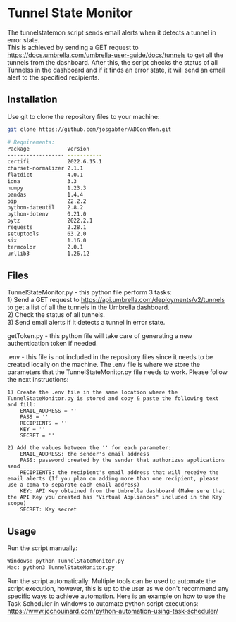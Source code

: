 # Tunnel State Monitor

The tunnelstatemon script sends email alerts when it detects a tunnel in error state.  
This is achieved by sending a GET request to https://docs.umbrella.com/umbrella-user-guide/docs/tunnels to get all the tunnels from the dashboard. After this, the script checks the status of all Tunnelss in the dashboard and if it finds an error state, it will send an email alert to the specified recipients.

## Installation

Use git to clone the repository files to your machine:

```bash
git clone https://github.com/josgabfer/ADConnMon.git

# Requirements:
Package            Version
------------------ -----------
certifi            2022.6.15.1
charset-normalizer 2.1.1
flatdict           4.0.1
idna               3.3
numpy              1.23.3
pandas             1.4.4
pip                22.2.2
python-dateutil    2.8.2
python-dotenv      0.21.0
pytz               2022.2.1
requests           2.28.1
setuptools         63.2.0
six                1.16.0
termcolor          2.0.1
urllib3            1.26.12
```

## Files

TunnelStateMonitor.py - this python file perform 3 tasks:  
    1) Send a GET request to https://api.umbrella.com/deployments/v2/tunnels to get a list of all the tunnels in the Umbrella dashboard.  
    2) Check the status of all tunnels.  
    3) Send email alerts if it detects a tunnel in error state.  

getToken.py - this python file will take care of generating a new authentication token if needed.

.env - this file is not included in the repository files since it needs to be created locally on the machine. The .env file is where we store the parameters that the TunnelStateMonitor.py file needs to work. Please follow the next instructions:  
```
1) Create the .env file in the same location where the TunnelStateMonitor.py is stored and copy & paste the following text and fill:  
    EMAIL_ADDRESS = ''  
    PASS = ''  
    RECIPIENTS = ''  
    KEY = ''  
    SECRET = ''  
```

```
2) Add the values between the '' for each parameter:  
    EMAIL_ADDRESS: the sender's email address  
    PASS: password created by the sender that authorizes applications send  
    RECIPIENTS: the recipient's email address that will receive the email alerts (If you plan on adding more than one recipient, please use a coma to separate each email address)  
    KEY: API Key obtained from the Umbrella dashboard (Make sure that the API Key you created has "Virtual Appliances" included in the Key scope)  
    SECRET: Key secret  
```

## Usage

Run the script manually:
```python
Windows: python TunnelStateMonitor.py
Mac: python3 TunnelStateMonitor.py
```

Run the script automatically:
Multiple tools can be used to automate the script execution, however, this is up to the user as we don't recommend any specific ways to achieve automation. Here is an example on how to use the Task Scheduler in windows to automate python script executions: https://www.jcchouinard.com/python-automation-using-task-scheduler/
